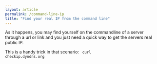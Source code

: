```yaml
---
layout: article
permalink: /command-line-ip
title: "Find your real IP from the command line"
---
```


As it happens, you may find yourself on the commandline of a server through a url or link and you just need a quick way to get the servers real public IP.

This is a handy trick in that scenario:
<code>
  curl checkip.dyndns.org
</code>

